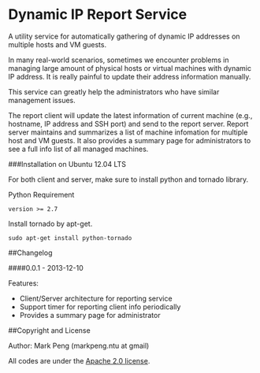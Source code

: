 Dynamic IP Report Service
=========================

A utility service for automatically gathering of dynamic IP addresses on multiple hosts and VM guests.

In many real-world scenarios, sometimes we encounter problems in managing large amount of physical hosts or virtual machines with dynamic IP address. It is really painful to update their address information manually. 

This service can greatly help the administrators who have similar management issues. 

The report client will update the latest information of current machine (e.g., hostname, IP address and SSH port) and send to the report server. Report server maintains and summarizes a list of machine infomation for multiple host and VM guests. It also provides a summary page for administrators to see a full info list of all managed machines.


###Installation on Ubuntu 12.04 LTS

For both client and server, make sure to install python and tornado library.

Python Requirement

    version >= 2.7

Install tornado by apt-get.

    sudo apt-get install python-tornado




##Changelog

####0.0.1 - 2013-12-10

Features:

  - Client/Server architecture for reporting service
  - Support timer for reporting client info periodically
  - Provides a summary page for administrator



##Copyright and License

Author: Mark Peng (markpeng.ntu at gmail)

All codes are under the [Apache 2.0 license](LICENSE).
